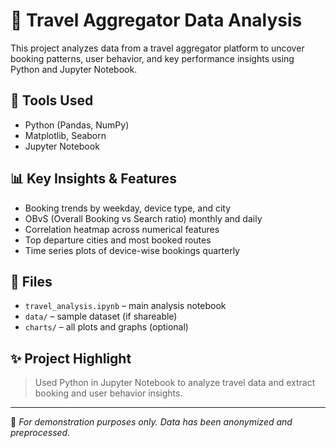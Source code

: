 
# 🧳 Travel Aggregator Data Analysis

This project analyzes data from a travel aggregator platform to uncover booking patterns, user behavior, and key performance insights using Python and Jupyter Notebook.

## 🔧 Tools Used
- Python (Pandas, NumPy)
- Matplotlib, Seaborn
- Jupyter Notebook

## 📊 Key Insights & Features
- Booking trends by weekday, device type, and city
- OBvS (Overall Booking vs Search ratio) monthly and daily
- Correlation heatmap across numerical features
- Top departure cities and most booked routes
- Time series plots of device-wise bookings quarterly

## 📁 Files
- `travel_analysis.ipynb` – main analysis notebook
- `data/` – sample dataset (if shareable)
- `charts/` – all plots and graphs (optional)

## ✨ Project Highlight
> Used Python in Jupyter Notebook to analyze travel data and extract booking and user behavior insights.

---

📌 *For demonstration purposes only. Data has been anonymized and preprocessed.*
